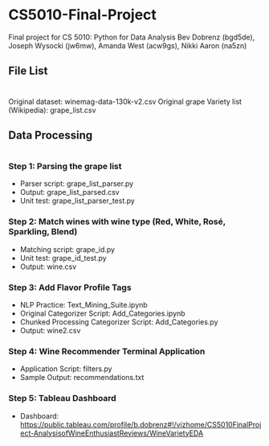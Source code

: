 # CS5010-Final-Project
Final project for CS 5010: Python for Data Analysis
Bev Dobrenz (bgd5de), Joseph Wysocki (jw6mw), Amanda West (acw9gs), Nikki Aaron (na5zn)

## File List
#
Original dataset: winemag-data-130k-v2.csv
Original grape Variety list (Wikipedia): grape_list.csv

## Data Processing
#
### Step 1: Parsing the grape list

- Parser script: grape_list_parser.py
- Output: grape_list_parsed.csv
- Unit test: grape_list_parser_test.py

### Step 2: Match wines with wine type (Red, White, Rosé, Sparkling, Blend)

- Matching script: grape_id.py
- Unit test: grape_id_test.py
- Output: wine.csv

### Step 3: Add Flavor Profile Tags

- NLP Practice: Text_Mining_Suite.ipynb
- Original Categorizer Script: Add_Categories.ipynb
- Chunked Processing Categorizer Script: Add_Categories.py
- Output: wine2.csv

### Step 4: Wine Recommender Terminal Application

- Application Script: filters.py
- Sample Output: recommendations.txt

### Step 5: Tableau Dashboard

- Dashboard: https://public.tableau.com/profile/b.dobrenz#!/vizhome/CS5010FinalProject-AnalysisofWineEnthusiastReviews/WineVarietyEDA




